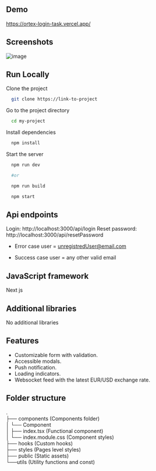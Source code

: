 ## Demo

https://ortex-login-task.vercel.app/

## Screenshots

![image](https://drive.google.com/uc?export=view&id=1VactRy4O_Cs6zvHes3B5SJsP3BByabWE)

## Run Locally

Clone the project

```bash
  git clone https://link-to-project
```

Go to the project directory

```bash
  cd my-project
```

Install dependencies

```bash
  npm install
```

Start the server

```bash
  npm run dev

  #or

  npm run build

  npm start

```

## Api endpoints

Login: http://localhost:3000/api/login
Reset password: http://localhost:3000/api/resetPassword

- Error case user = unregistredUser@email.com

- Success case user = any other valid email

## JavaScript framework

Next js

## Additional libraries

No additional libraries

## Features

- Customizable form with validation.
- Accessible modals.
- Push notification.
- Loading indicators.
- Websocket feed with the latest EUR/USD exchange rate.

## Folder structure

.  
├── components (Components folder)  
│ └── Component  
│ ├── index.tsx (Functional component)  
│ └── index.module.css (Component styles)  
├── hooks (Custom hooks)  
├── styles (Pages level styles)  
├── public (Static assets)  
└──utils (Utility functions and const)
